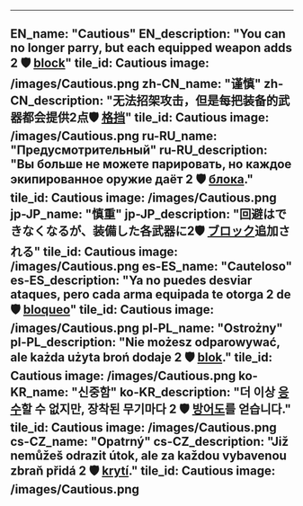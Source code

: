 ---

EN_name: "Cautious"
EN_description: "You can no longer parry, but each equipped weapon adds 2 🛡️️ <u>block</u>"
tile_id: Cautious
image: /images/Cautious.png
zh-CN_name: "谨慎"
zh-CN_description: "无法招架攻击，但是每把装备的武器都会提供2点🛡️️ <u>格挡</u>"
tile_id: Cautious
image: /images/Cautious.png
ru-RU_name: "Предусмотрительный"
ru-RU_description: "Вы больше не можете парировать, но каждое экипированное оружие даёт 2 🛡️️ <u>блока</u>."
tile_id: Cautious
image: /images/Cautious.png
jp-JP_name: "慎重"
jp-JP_description: "回避はできなくなるが、装備した各武器に2🛡️️ <u>ブロック</u>追加される"
tile_id: Cautious
image: /images/Cautious.png
es-ES_name: "Cauteloso"
es-ES_description: "Ya no puedes desviar ataques, pero cada arma equipada te otorga 2 de 🛡️️ <u>bloqueo</u>"
tile_id: Cautious
image: /images/Cautious.png
pl-PL_name: "Ostrożny"
pl-PL_description: "Nie możesz odparowywać, ale każda użyta broń dodaje 2 🛡️️ <u>blok</u>."
tile_id: Cautious
image: /images/Cautious.png
ko-KR_name: "신중함"
ko-KR_description: "더 이상  <u>응수</u>할 수 없지만, 장착된 무기마다 2 🛡️️ <u>방어도</u>를 얻습니다."
tile_id: Cautious
image: /images/Cautious.png
cs-CZ_name: "Opatrný"
cs-CZ_description: "Již nemůžeš odrazit útok, ale za každou vybavenou zbraň přidá 2 🛡️️ <u>krytí</u>."
tile_id: Cautious
image: /images/Cautious.png
---